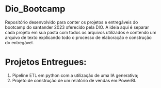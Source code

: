 # Dio_Bootcamp
Repositório desenvolvido para conter os projetos e entregáveis do bootcamp do santander 2023 oferecido pela DIO. A ideia aqui é 
separar cada projeto em sua pasta com todos os arquivos utilizados e contendo um arquivo de texto explicando todo o processo 
de elaboração e construção do entregável.

# Projetos Entregues:

1. Pipeline ETL em python com a utilização de uma IA generativa;
2. Projeto de construção de um relatório de vendas em PowerBI.
